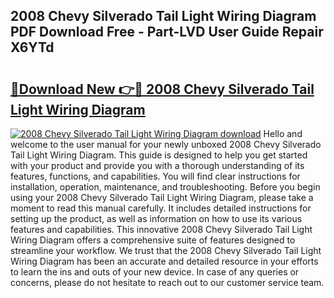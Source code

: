 ## 2008 Chevy Silverado Tail Light Wiring Diagram PDF Download Free - Part-LVD User Guide Repair X6YTd

# <h2><a href="http://dftdi5.blite.top/?on=2008+Chevy+Silverado+Tail+Light+Wiring+Diagram">🔗Download New 👉🔴 2008 Chevy Silverado Tail Light Wiring Diagram</a></h2>

[![2008 Chevy Silverado Tail Light Wiring Diagram download](https://i.imgur.com/lujVjoI.png)](http://dftdi5.blite.top/?on=2008+Chevy+Silverado+Tail+Light+Wiring+Diagram)
Hello and welcome to the user manual for your newly unboxed 2008 Chevy Silverado Tail Light Wiring Diagram. This guide is designed to help you get started with your product and provide you with a thorough understanding of its features, functions, and capabilities. You will find clear instructions for installation, operation, maintenance, and troubleshooting. Before you begin using your 2008 Chevy Silverado Tail Light Wiring Diagram, please take a moment to read this manual carefully. It includes detailed instructions for setting up the product, as well as information on how to use its various features and capabilities. This innovative 2008 Chevy Silverado Tail Light Wiring Diagram offers a comprehensive suite of features designed to streamline your workflow. We trust that the 2008 Chevy Silverado Tail Light Wiring Diagram has been an accurate and detailed resource in your efforts to learn the ins and outs of your new device. In case of any queries or concerns, please do not hesitate to reach out to our customer service team.
